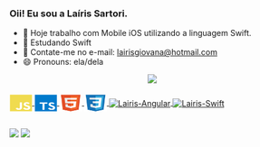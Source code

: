 ### Oii! Eu sou a Laíris Sartori.

- 🔭 Hoje trabalho com Mobile iOS utilizando a linguagem Swift.
- 🌱 Estudando Swift
- 👯 Contate-me no e-mail: lairisgiovana@hotmail.com
- 😄 Pronouns: ela/dela

<div align="center">
  <a href="https://github.com/Lairis-Sartori">
  <img height="180em" src="https://github-readme-stats.vercel.app/api?username=Lairis-Sartori&show_icons=true&theme=dracula&include_all_commits=true&count_private=true"/>
</div>

<div style="display: inline_block"><br>
  <img align="center" alt="Lairis-Js" height="30" width="40" src="https://raw.githubusercontent.com/devicons/devicon/master/icons/javascript/javascript-plain.svg">
  <img align="center" alt="Lairis-Ts" height="30" width="40" src="https://raw.githubusercontent.com/devicons/devicon/master/icons/typescript/typescript-plain.svg">
  <img align="center" alt="Lairis-HTML" height="30" width="40" src="https://raw.githubusercontent.com/devicons/devicon/master/icons/html5/html5-original.svg">
  <img align="center" alt="Lairis-CSS" height="30" width="40" src="https://raw.githubusercontent.com/devicons/devicon/master/icons/css3/css3-original.svg">
  <img align="center" alt="Lairis-Angular" height="30" width="40" src="https://cdn.jsdelivr.net/gh/devicons/devicon/icons/angularjs/angularjs-original.svg">
  <img align="center" alt="Lairis-Swift" height="30" width="40"  src="https://cdn.jsdelivr.net/gh/devicons/devicon/icons/swift/swift-original.svg">


  
  ##
 
<div> 
 <a href = "mailto:lairisgoncalves2@gmail.com"><img src="https://img.shields.io/badge/-Gmail-%23333?style=for-the-badge&logo=gmail&logoColor=white" target="_blank"></a>
  <a href="https://www.linkedin.com/in/la%C3%ADris-sartori-4a8309178/?originalSubdomain=br" target="_blank"><img src="https://img.shields.io/badge/-LinkedIn-%230077B5?style=for-the-badge&logo=linkedin&logoColor=white" target="_blank"></a> 
    
</div>
